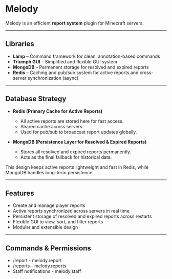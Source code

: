 # Melody

Melody is an efficient **report system** plugin for Minecraft servers.

---

## Libraries

- **Lamp** – Command framework for clean, annotation-based commands
- **Triumph GUI** – Simplified and flexible GUI system
- **MongoDB** – Permanent storage for resolved and expired reports
- **Redis** – Caching and pub/sub system for active reports and cross-server synchronization (async)

---

## Database Strategy

- **Redis (Primary Cache for Active Reports)**
    - All active reports are stored here for fast access.
    - Shared cache across servers.
    - Used for pub/sub to broadcast report updates globally.

- **MongoDB (Persistence Layer for Resolved & Expired Reports)**
    - Stores all resolved and expired reports permanently.
    - Acts as the final fallback for historical data.

This design keeps active reports lightweight and fast in Redis, while MongoDB handles long-term persistence.

---

## Features

- Create and manage player reports
- Active reports synchronized across servers in real time
- Persistent storage of resolved and expired reports across restarts
- Flexible GUI to view, sort, and filter reports
- Modular and extensible design  

---

## Commands & Permissions

- /report - melody.report
- /reports - melody.reports
- Staff notifications - melody.staff